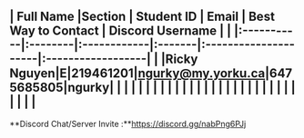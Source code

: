 | Full Name |Section | Student ID | Email | Best Way to Contact | Discord Username |
|
|:-----------|:--------|:------------|:-------|:---------------------|:------------------|
|
|Ricky Nguyen|E|219461201|ngurky@my.yorku.ca|6475685805|ngurky|
|
| | | | | |
|
| | | | | |
|
| | | | | |
|
| | | | | |
|
---


**Discord Chat/Server Invite :**https://discord.gg/nabPng6PJj 
